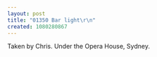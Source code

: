 ```yaml
---
layout: post
title: "01350 Bar light\r\n"
created: 1080280867
---
```

Taken by Chris.  Under the Opera House, Sydney.
